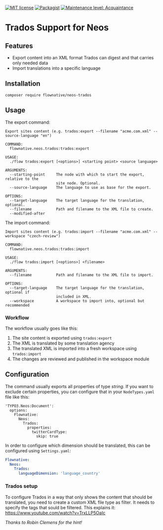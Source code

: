 [![MIT license](http://img.shields.io/badge/license-MIT-brightgreen.svg)](http://opensource.org/licenses/MIT)
[![Packagist](https://img.shields.io/packagist/v/flownative/neos-trados.svg)](https://packagist.org/packages/flownative/neos-trados)
[![Maintenance level: Acquaintance](https://img.shields.io/badge/maintenance-%E2%99%A1-ff69b4.svg)](https://www.flownative.com/en/products/open-source.html)

# Trados Support for Neos

## Features

* Export content into an XML format Trados can digest and that carries only needed data
* Import translations into a specific language

## Installation

`composer require flownative/neos-trados`

## Usage

The export command:

    Export sites content (e.g. trados:export --filename "acme.com.xml" --source-language "en")
    
    COMMAND:
      flownative.neos.trados:trados:export
    
    USAGE:
      ./flow trados:export [<options>] <starting point> <source language>
    
    ARGUMENTS:
      --starting-point     The node with which to start the export, relative to the
                           site node. Optional.
      --source-language    The language to use as base for the export.
    
    OPTIONS:
      --target-language    The target language for the translation, optional.
      --filename           Path and filename to the XML file to create.
      --modified-after

The import command:

    Import sites content (e.g. trados:import --filename "acme.com.xml" --workspace "czech-review")
    
    COMMAND:
      flownative.neos.trados:trados:import
    
    USAGE:
      ./flow trados:import [<options>] <filename>
    
    ARGUMENTS:
      --filename           Path and filename to the XML file to import.
    
    OPTIONS:
      --target-language    The target language for the translation, optional if
                           included in XML.
      --workspace          A workspace to import into, optional but recommended

### Workflow

The workflow usually goes like this:

1. The site content is exported using `trados:export`
2. The XML is translated by some translation agency
3. The translated XML is imported into a fresh workspace using `trados:import`
4. The changes are reviewed and published in the workspace module

## Configuration

The command usually exports all properties of type _string_. If you want to exclude
certain properties, you can configure that in your `NodeTypes.yaml` file like this:

    'TYPO3.Neos:Document':
      options:
        Flownative:
          Neos:
            Trados:
              properties:
                twitterCardType:
                  skip: true

In order to configure which dimension should be translated, this can be configured using `Settings.yaml`:

```yaml
Flownative:
  Neos:
    Trados:
      languageDimension: 'language_country'
```

### Trados setup

To configure Trados in a way that only shows the content that should be translated,
you need to create a custom XML file type as filter. It needs to specify the tags
that sould be filtered. This explains it: https://www.youtube.com/watch?v=TrxLLP5OaIc

_Thanks to Robin Clemens for the hint!_
